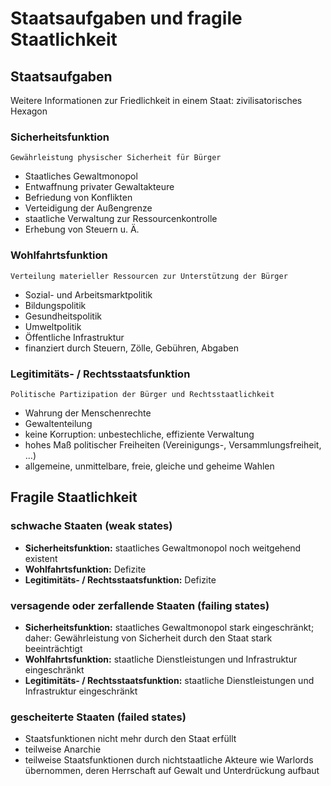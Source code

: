 # Staatsaufgaben und fragile Staatlichkeit

## Staatsaufgaben

Weitere Informationen zur Friedlichkeit in einem Staat: zivilisatorisches Hexagon

### Sicherheitsfunktion

    Gewährleistung physischer Sicherheit für Bürger

- Staatliches Gewaltmonopol
- Entwaffnung privater Gewaltakteure
- Befriedung von Konflikten
- Verteidigung der Außengrenze
- staatliche Verwaltung zur Ressourcenkontrolle
- Erhebung von Steuern u. Ä.

### Wohlfahrtsfunktion

    Verteilung materieller Ressourcen zur Unterstützung der Bürger

- Sozial- und Arbeitsmarktpolitik
- Bildungspolitik
- Gesundheitspolitik
- Umweltpolitik
- Öffentliche Infrastruktur
- finanziert durch Steuern, Zölle, Gebühren, Abgaben

### Legitimitäts- / Rechtsstaatsfunktion

    Politische Partizipation der Bürger und Rechtsstaatlichkeit

- Wahrung der Menschenrechte
- Gewaltenteilung
- keine Korruption: unbestechliche, effiziente Verwaltung
- hohes Maß politischer Freiheiten (Vereinigungs-, Versammlungsfreiheit, …)
- allgemeine, unmittelbare, freie, gleiche und geheime Wahlen

## Fragile Staatlichkeit

### schwache Staaten (weak states)

- **Sicherheitsfunktion:** staatliches Gewaltmonopol noch weitgehend existent
- **Wohlfahrtsfunktion:** Defizite
- **Legitimitäts- / Rechtsstaatsfunktion:** Defizite

### versagende oder zerfallende Staaten (failing states)

- **Sicherheitsfunktion:** staatliches Gewaltmonopol stark eingeschränkt; daher: Gewährleistung von Sicherheit durch den Staat stark beeinträchtigt
- **Wohlfahrtsfunktion:** staatliche Dienstleistungen und Infrastruktur eingeschränkt
- **Legitimitäts- / Rechtsstaatsfunktion:** staatliche Dienstleistungen und Infrastruktur eingeschränkt

### gescheiterte Staaten (failed states)

- Staatsfunktionen nicht mehr durch den Staat erfüllt
- teilweise Anarchie
- teilweise Staatsfunktionen durch nichtstaatliche Akteure wie Warlords übernommen, deren Herrschaft auf Gewalt und Unterdrückung aufbaut
